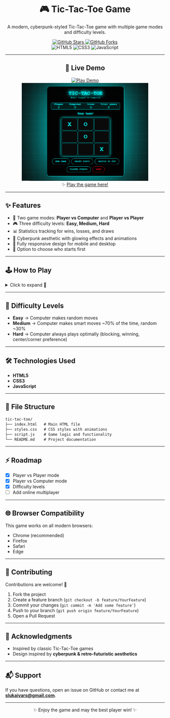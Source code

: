 <div align="center"> 

# 🎮 Tic-Tac-Toe Game  

A modern, cyberpunk-styled Tic-Tac-Toe game with multiple game modes and difficulty levels.  

<a href="https://github.com/ivarssluka/tic-tac-toe/stargazers" target="_blank">
  <img src="https://img.shields.io/github/stars/ivarssluka/tic-tac-toe?style=social" alt="GitHub Stars"/>
</a>
<a href="https://github.com/ivarssluka/tic-tac-toe/network/members" target="_blank">
  <img src="https://img.shields.io/github/forks/ivarssluka/tic-tac-toe?style=social" alt="GitHub Forks"/>
</a>  

<br>

<img src="https://img.shields.io/badge/HTML5-E34F26?logo=html5&logoColor=white" alt="HTML5"/>  
<img src="https://img.shields.io/badge/CSS3-1572B6?logo=css3&logoColor=white" alt="CSS3"/>  
<img src="https://img.shields.io/badge/JavaScript-F7DF1E?logo=javascript&logoColor=black" alt="JavaScript"/>  

---

## 🚀 Live Demo  

<a href="https://dice.infy.uk/" target="_blank">
  <img src="https://img.shields.io/badge/Play%20Now-Live%20Demo-brightgreen?style=for-the-badge" alt="Play Demo"/>
</a>
<br>
<a href="https://dice.infy.uk/" target="_blank">
  <img src="image.png" alt="Tic Tac Toe Screenshot" width="400"/>
</a>  
<br>
✨ <a href="https://dice.infy.uk/" target="_blank">Play the game here!</a>  

---
</div>

## ✨ Features  

* 🎯 Two game modes: **Player vs Computer** and **Player vs Player**  
* 🎮 Three difficulty levels: **Easy, Medium, Hard**  
* 📊 Statistics tracking for wins, losses, and draws  
* 🌟 Cyberpunk aesthetic with glowing effects and animations  
* 📱 Fully responsive design for mobile and desktop  
* 🔄 Option to choose who starts first  

---

## 🕹️ How to Play  

<details>
  <summary>Click to expand 📖</summary>

1. Select your preferred game mode (**PvC** or **PvP**)  
2. Choose difficulty level (Easy, Medium, or Hard) when playing vs Computer  
3. Select who starts first (Player or Computer in PvC, X or O in PvP)  
4. Click on an empty cell to place your mark  
5. Get **three in a row** horizontally, vertically, or diagonally to win  
6. Track your performance in the score panel  

</details>

---

## 🧠 Difficulty Levels  

* **Easy** → Computer makes random moves  
* **Medium** → Computer makes smart moves ~70% of the time, random ~30%  
* **Hard** → Computer always plays optimally (blocking, winning, center/corner preference)  

---

## 🛠️ Technologies Used  

* **HTML5**  
* **CSS3**
* **JavaScript**  

---

## 📂 File Structure  

```
tic-tac-toe/
├── index.html   # Main HTML file
├── styles.css   # CSS styles with animations
├── script.js    # Game logic and functionality
└── README.md    # Project documentation
```
---

## ⚡ Roadmap  

- [x] Player vs Player mode  
- [x] Player vs Computer mode  
- [x] Difficulty levels  
- [ ] Add online multiplayer  

---

## 🌐 Browser Compatibility  

This game works on all modern browsers:  

* Chrome (recommended)  
* Firefox  
* Safari  
* Edge  

---

## 🤝 Contributing  

Contributions are welcome! 🎉  

1. Fork the project  
2. Create a feature branch (`git checkout -b feature/YourFeature`)  
3. Commit your changes (`git commit -m 'Add some feature'`)  
4. Push to your branch (`git push origin feature/YourFeature`)  
5. Open a Pull Request  

---

## 🙏 Acknowledgments  

* Inspired by classic Tic-Tac-Toe games  
* Design inspired by **cyberpunk & retro-futuristic aesthetics**  

---

## 📬 Support  

If you have questions, open an issue on GitHub or contact me at **[slukaivars@gmail.com](mailto:slukaivars@gmail.com)**.  

---
<div align="center"> 

✨ Enjoy the game and may the best player win! ✨  

</div>